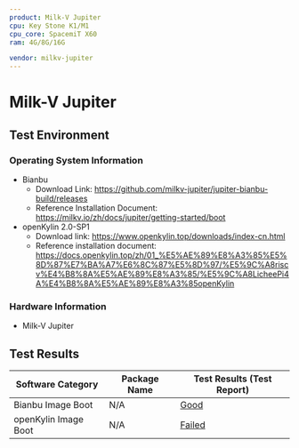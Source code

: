 ```yaml
---
product: Milk-V Jupiter
cpu: Key Stone K1/M1
cpu_core: SpacemiT X60
ram: 4G/8G/16G

vendor: milkv-jupiter
---
```


# Milk-V Jupiter

## Test Environment

### Operating System Information

- Bianbu
  - Download Link: https://github.com/milkv-jupiter/jupiter-bianbu-build/releases
  - Reference Installation Document: https://milkv.io/zh/docs/jupiter/getting-started/boot
- openKylin 2.0-SP1
  - Download link: https://www.openkylin.top/downloads/index-cn.html
  - Reference installation document: https://docs.openkylin.top/zh/01_%E5%AE%89%E8%A3%85%E5%8D%87%E7%BA%A7%E6%8C%87%E5%8D%97/%E5%9C%A8riscv%E4%B8%8A%E5%AE%89%E8%A3%85/%E5%9C%A8LicheePi4A%E4%B8%8A%E5%AE%89%E8%A3%85openKylin

### Hardware Information

- Milk-V Jupiter

## Test Results

| Software Category    | Package Name | Test Results (Test Report) |
| -------------------- | ------------ | -------------------------- |
| Bianbu Image Boot    | N/A          | [Good](Bianbu)             |
| openKylin Image Boot | N/A          | [Failed](oK)               |

[Bianbu]: Bianbu/README.md
[oK]: openKylin/README.md

